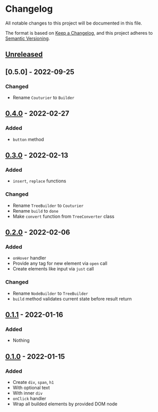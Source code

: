 # Changelog

All notable changes to this project will be documented in this file.

The format is based on [Keep a Changelog](https://keepachangelog.com/en/1.0.0/),
and this project adheres to [Semantic Versioning](https://semver.org/spec/v2.0.0.html).

## [Unreleased]

## [0.5.0] - 2022-09-25

### Changed

- Rename `Couturier` to `Builder`

## [0.4.0] - 2022-02-27

### Added

- `button` method

## [0.3.0] - 2022-02-13

### Added

- `insert`, `replace` functions

### Changed

- Rename `TreeBuilder` to `Couturier`
- Rename `build` to `done`
- Make `convert` function from `TreeConverter` class

## [0.2.0] - 2022-02-06

### Added

- `onHover` handler
- Provide any tag for new element via `open` call
- Create elements like input via `just` call

### Changed

- Rename `NodeBuilder` to `TreeBuilder`
- `build` method validates current state before result return

## [0.1.1] - 2022-01-16

### Added

- Nothing

## [0.1.0] - 2022-01-15

### Added

- Create `div`, `span`, `h1`
- With optional text
- With inner `div`
- `onClick` handler
- Wrap all builded elements by provided DOM node

[Unreleased]: https://github.com/vikian050194/fandom/compare/v0.4.0...HEAD
[0.4.0]: https://github.com/vikian050194/fandom/compare/v0.3.0...v0.4.0
[0.3.0]: https://github.com/vikian050194/fandom/compare/v0.2.0...v0.3.0
[0.2.0]: https://github.com/vikian050194/fandom/compare/v0.1.1...v0.2.0
[0.1.1]: https://github.com/vikian050194/fandom/compare/v0.1.0...v0.1.1
[0.1.0]: https://github.com/vikian050194/fandom/releases/tag/v0.1.0
